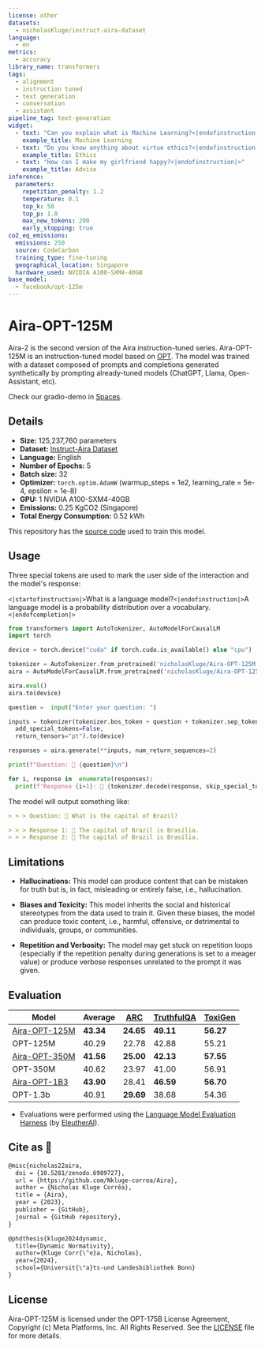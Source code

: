 ```yaml
---
license: other
datasets:
  - nicholasKluge/instruct-aira-dataset
language:
  - en
metrics:
  - accuracy
library_name: transformers
tags:
  - alignment
  - instruction tuned
  - text generation
  - conversation
  - assistant
pipeline_tag: text-generation
widget:
  - text: "Can you explain what is Machine Learning?<|endofinstruction|>"
    example_title: Machine Learning
  - text: "Do you know anything about virtue ethics?<|endofinstruction|>"
    example_title: Ethics
  - text: "How can I make my girlfriend happy?<|endofinstruction|>"
    example_title: Advise
inference:
  parameters:
    repetition_penalty: 1.2
    temperature: 0.1
    top_k: 50
    top_p: 1.0
    max_new_tokens: 200
    early_stopping: true
co2_eq_emissions:
  emissions: 250
  source: CodeCarbon
  training_type: fine-tuning
  geographical_location: Singapore
  hardware_used: NVIDIA A100-SXM4-40GB
base_model:
  - facebook/opt-125m
---
```


# Aira-OPT-125M

Aira-2 is the second version of the Aira instruction-tuned series. Aira-OPT-125M is an instruction-tuned model based on [OPT](https://huggingface.co/facebook/opt-125m). The model was trained with a dataset composed of prompts and completions generated synthetically by prompting already-tuned models (ChatGPT, Llama, Open-Assistant, etc).

Check our gradio-demo in [Spaces](https://huggingface.co/spaces/nicholasKluge/Aira-Demo).

## Details

- **Size:** 125,237,760 parameters
- **Dataset:** [Instruct-Aira Dataset](https://huggingface.co/datasets/nicholasKluge/instruct-aira-dataset)
- **Language:** English
- **Number of Epochs:** 5
- **Batch size:** 32
- **Optimizer:** `torch.optim.AdamW` (warmup_steps = 1e2, learning_rate = 5e-4, epsilon = 1e-8)
- **GPU:** 1 NVIDIA A100-SXM4-40GB
- **Emissions:** 0.25 KgCO2 (Singapore)
- **Total Energy Consumption:** 0.52 kWh

This repository has the [source code](https://github.com/Nkluge-correa/Aira) used to train this model.

## Usage

Three special tokens are used to mark the user side of the interaction and the model's response:

`<|startofinstruction|>`What is a language model?`<|endofinstruction|>`A language model is a probability distribution over a vocabulary.`<|endofcompletion|>`

```python
from transformers import AutoTokenizer, AutoModelForCausalLM
import torch

device = torch.device("cuda" if torch.cuda.is_available() else "cpu")

tokenizer = AutoTokenizer.from_pretrained('nicholasKluge/Aira-OPT-125M')
aira = AutoModelForCausalLM.from_pretrained('nicholasKluge/Aira-OPT-125M')

aira.eval()
aira.to(device)

question =  input("Enter your question: ")

inputs = tokenizer(tokenizer.bos_token + question + tokenizer.sep_token,
  add_special_tokens=False,
  return_tensors="pt").to(device)

responses = aira.generate(**inputs, num_return_sequences=2)

print(f"Question: 👤 {question}\n")

for i, response in  enumerate(responses):
  print(f'Response {i+1}: 🤖 {tokenizer.decode(response, skip_special_tokens=True).replace(question, "")}')
```

The model will output something like:

```markdown
> > > Question: 👤 What is the capital of Brazil?

> > > Response 1: 🤖 The capital of Brazil is Brasília.
> > > Response 2: 🤖 The capital of Brazil is Brasília.
```

## Limitations

- **Hallucinations:** This model can produce content that can be mistaken for truth but is, in fact, misleading or entirely false, i.e., hallucination.

- **Biases and Toxicity:** This model inherits the social and historical stereotypes from the data used to train it. Given these biases, the model can produce toxic content, i.e., harmful, offensive, or detrimental to individuals, groups, or communities.

- **Repetition and Verbosity:** The model may get stuck on repetition loops (especially if the repetition penalty during generations is set to a meager value) or produce verbose responses unrelated to the prompt it was given.

## Evaluation

| Model                                                               | Average   | [ARC](https://arxiv.org/abs/1803.05457) | [TruthfulQA](https://arxiv.org/abs/2109.07958) | [ToxiGen](https://arxiv.org/abs/2203.09509) |
| ------------------------------------------------------------------- | --------- | --------------------------------------- | ---------------------------------------------- | ------------------------------------------- |
| [Aira-OPT-125M](https://huggingface.co/nicholasKluge/Aira-OPT-125M) | **43.34** | **24.65**                               | **49.11**                                      | **56.27**                                   |
| OPT-125M                                                            | 40.29     | 22.78                                   | 42.88                                          | 55.21                                       |
| [Aira-OPT-350M](https://huggingface.co/nicholasKluge/Aira-OPT-350M) | **41.56** | **25.00**                               | **42.13**                                      | **57.55**                                   |
| OPT-350M                                                            | 40.62     | 23.97                                   | 41.00                                          | 56.91                                       |
| [Aira-OPT-1B3](https://huggingface.co/nicholasKluge/Aira-OPT-1B3)   | **43.90** | 28.41                                   | **46.59**                                      | **56.70**                                   |
| OPT-1.3b                                                            | 40.91     | **29.69**                               | 38.68                                          | 54.36                                       |

- Evaluations were performed using the [Language Model Evaluation Harness](https://github.com/EleutherAI/lm-evaluation-harness) (by [EleutherAI](https://www.eleuther.ai/)).

## Cite as 🤗

```latex
@misc{nicholas22aira,
  doi = {10.5281/zenodo.6989727},
  url = {https://github.com/Nkluge-correa/Aira},
  author = {Nicholas Kluge Corrêa},
  title = {Aira},
  year = {2023},
  publisher = {GitHub},
  journal = {GitHub repository},
}

@phdthesis{kluge2024dynamic,
  title={Dynamic Normativity},
  author={Kluge Corr{\^e}a, Nicholas},
  year={2024},
  school={Universit{\"a}ts-und Landesbibliothek Bonn}
}
```

## License

Aira-OPT-125M is licensed under the OPT-175B License Agreement, Copyright (c) Meta Platforms, Inc. All Rights Reserved. See the [LICENSE](https://huggingface.co/nicholasKluge/Aira-OPT-125M/blob/main/LICENSE.md) file for more details.
